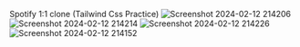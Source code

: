 Spotify 1:1 clone (Tailwind Css Practice)
![Screenshot 2024-02-12 214206](https://github.com/Atharva-Karhale/Spotify-UI-Clone-1-1-clone-/assets/141917763/5262ef3f-a369-487f-8dbe-5dc2d07c1ac4)
![Screenshot 2024-02-12 214214](https://github.com/Atharva-Karhale/Spotify-UI-Clone-1-1-clone-/assets/141917763/fe3a59fb-c7cb-4dea-a7a8-62c3a1f92538)
![Screenshot 2024-02-12 214226](https://github.com/Atharva-Karhale/Spotify-UI-Clone-1-1-clone-/assets/141917763/c941a98c-4916-47c6-b328-ae04e0d572bf)
![Screenshot 2024-02-12 214152](https://github.com/Atharva-Karhale/Spotify-UI-Clone-1-1-clone-/assets/141917763/1ae7f0b6-6da4-47f4-adfd-4f4e369656b5)
